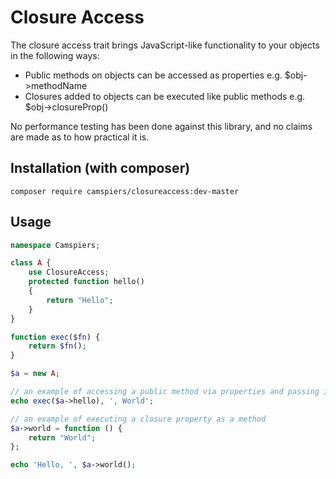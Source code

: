 # Closure Access

The closure access trait brings JavaScript-like functionality to your objects in the following ways:

* Public methods on objects can be accessed as properties e.g. $obj->methodName
* Closures added to objects can be executed like public methods e.g. $obj->closureProp()

No performance testing has been done against this library, and no claims are made as to how practical it is.

## Installation (with composer)

	composer require camspiers/closureaccess:dev-master

## Usage

```php
namespace Camspiers;

class A {
    use ClosureAccess;
    protected function hello()
    {
        return "Hello";
    }
}

function exec($fn) {
    return $fn();
}

$a = new A;

// an example of accessing a public method via properties and passing it around
echo exec($a->hello), ', World';

// an example of executing a closure property as a method
$a->world = function () {
    return "World";
};

echo 'Hello, ', $a->world();
```
